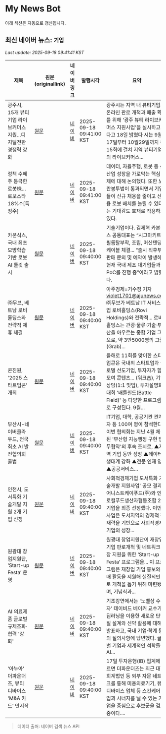 # My News Bot

아래 섹션은 자동으로 갱신됩니다.

<!-- NEWS:START -->
## 최신 네이버 뉴스: `기업`
_Last update: 2025-09-18 09:41:41 KST_

| 제목 | 원문(originallink) | 네이버 링크 | 발행시각 | 요약 |
|---|---|---|---|---|
| 광주시, 15개 뷰티기업 라이브커머스 지원…디지털전환 경쟁력 강화 | [원문](https://www.etnews.com/20250918000050) | [네이버](https://n.news.naver.com/mnews/article/030/0003351793?sid=102) | 2025-09-18 09:41:00 KST | 광주시는 지역 내 뷰티기업의 온라인 판로 개척과 매출 확대를 위해 '광주 뷰티 라이브커머스 지원사업'을 실시하고 있다고 18일 밝혔다 시는 9월17일부터 10월29일까지 총 15회에 걸쳐 지역 뷰티기업들의 라이브커머스... |
| 정책 수혜주 등극한 로봇株…로보스타 18%↑[특징주] | [원문](https://www.dailian.co.kr/news/view/1550626/?sc=Naver) | [네이버](https://n.news.naver.com/mnews/article/119/0003004413?sid=101) | 2025-09-18 09:41:00 KST | 데이터, 자율주행, 로봇 등 신산업 성장을 가로막는 핵심 규제에 대해 논의했다. 또한 노란봉투법이 통과되면서 기업들이 신규 채용을 줄이고 산업용 로봇 배치를 늘릴 수 있다는 기대감도 호재로 작용하고 있다. |
| 카본식스, 국내 최초 모방학습 기반 로봇 AI 툴킷 출시 | [원문](https://biz.chosun.com/it-science/ict/2025/09/18/ACQMZKHD6BC4LNYMP7OZ3AAHOQ/?utm_source=naver&utm_medium=original&utm_campaign=biz) | [네이버](https://n.news.naver.com/mnews/article/366/0001108916?sid=105) | 2025-09-18 09:40:00 KST | 기술기업이다. 김제혁 카본식스 공동대표는 “시그마키트는 필름탈부착, 조립, 머신텐딩, 케이블 체결... “출시 직후부터 판매 문의 및 예약이 발생하고 현재 국내 제조 대기업들과 PoC를 진행 중”이라고 밝혔다. |
| ㈜무브, 베트남 로비홀딩스와 전략적 제휴 체결 | [원문](https://www.ajunews.com/view/20250918091801119) | [네이버](https://www.ajunews.com/view/20250918091801119) | 2025-09-18 09:40:00 KST | 아주경제=기수정 기자 violet1701@ajunews.com ㈜무브가 베트남 IT 서비스 기업 로비홀딩스(Rovi Holdings)와 전략적... 로비홀딩스는 관광·물류·기술·부동산을 아우르는 종합 기업 그룹으로, 약 3만5000명의 그랩(Grab)... |
| 콘진원, '2025 스타트업콘' 개최 | [원문](https://daily.hankooki.com/news/articleView.html?idxno=1272657) | [네이버](https://daily.hankooki.com/news/articleView.html?idxno=1272657) | 2025-09-18 09:40:00 KST | 올해로 11회를 맞이한 스타트업콘은 국내외 스타트업과 글로벌 선도기업, 투자자가 함께 모여 콘텐츠... (워크숍), 기업상담(1:1 밋업), 투자설명회 대회 '배틀필드(Battle Field)' 등 다양한 프로그램으로 구성된다. 9월... |
| 부산시-네이버클라우드, 전국 최초 AI 발전협의회 출범 | [원문](http://www.hansbiz.co.kr/news/articleView.html?idxno=777365) | [네이버](http://www.hansbiz.co.kr/news/articleView.html?idxno=777365) | 2025-09-18 09:40:00 KST | IT기업, 대학, 공공기관 관계자 등 100여 명이 참석한다. 이번 협의회는 지난 4월 체결된 '부산형 지능행정 구현 업무협약'의 후속 조치로, ▲지역 기업 동반 성장 ▲데이터 생태계 강화 ▲전문 인재 양성 ▲공공서비스... |
| 인천시, 도서특화 기술개발 지원 2개 기업 선정 | [원문](http://www.enewstoday.co.kr/news/articleView.html?idxno=2330778) | [네이버](http://www.enewstoday.co.kr/news/articleView.html?idxno=2330778) | 2025-09-18 09:40:00 KST | 사회적경제기업 도서특화 기술개발 지원사업' 공모 결과, 어니스트케이푸드(주)와 인천로컬푸드생산자협동조합 2개 기업을 최종 선정했다. 이번 사업은 도서지역의 경제적 잠재력을 기반으로 사회적경제기업의 성장... |
| 원광대 창업지원단, ‘Start-up Festa’ 운영 | [원문](https://dhnews.co.kr/news/view/1065573079868894) | [네이버](https://dhnews.co.kr/news/view/1065573079868894) | 2025-09-18 09:40:00 KST | 원광대 창업지원단이 재창업기업 판로개척 및 네트워크 확장 지원을 위한 ‘Start-up Festa’ 프로그램을... 이 프로그램은 재창업 기업 홍보와 판매 활동을 지원해 실질적인 판로 개척을 돕기 위해 마련됐으며, 기념식과... |
| AI 의료제품 글로벌 규제조화·협력 '강화' | [원문](http://www.bosa.co.kr/news/articleView.html?idxno=2257951) | [네이버](http://www.bosa.co.kr/news/articleView.html?idxno=2257951) | 2025-09-18 09:40:00 KST | 기조강연에서는 '노벨상 수상자' 데이비드 베이커 교수가 딥러닝을 이용한 새로운 단백질 설계와 신약 활용에 대해 발표하고, 국내 기업·학계 등의 질의사항에 답변했다. 글로벌 기업과 세계적인 석학들이 AI... |
| '아누아' 더파운더즈, 뷰티 디바이스 'M&A 카드' 만지작 | [원문](https://www.hankyung.com/article/202509179632r) | [네이버](https://n.news.naver.com/mnews/article/015/0005186587?sid=101) | 2025-09-18 09:40:00 KST | 17일 투자은행(IB) 업계에 따르면 더파운더즈는 최근 대형 회계법인 등 외부 자문 네트워크를 통해 미용의료기기, 뷰티 디바이스 업체 등 스킨케어 본업과 시너지를 낼 수 있는 기업을 중심으로 후보군을 검토 중이다.... |

> 데이터 출처: 네이버 검색 뉴스 API
<!-- NEWS:END -->
